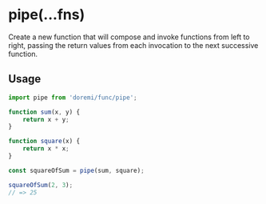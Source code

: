 # pipe(...fns)

Create a new function that will compose and invoke functions from left to right,
passing the return values from each invocation to the next successive function.

## Usage

```js
import pipe from 'doremi/func/pipe';

function sum(x, y) {
    return x + y;
}

function square(x) {
    return x * x;
}

const squareOfSum = pipe(sum, square);

squareOfSum(2, 3);
// => 25
```

